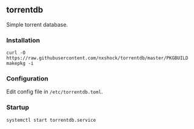 ## torrentdb

Simple torrent database.

### Installation

```
curl -O https://raw.githubusercontent.com/nxshock/torrentdb/master/PKGBUILD
makepkg -i
```

### Configuration

Edit config file in `/etc/torrentdb.toml`.

### Startup

```
systemctl start torrentdb.service
```
